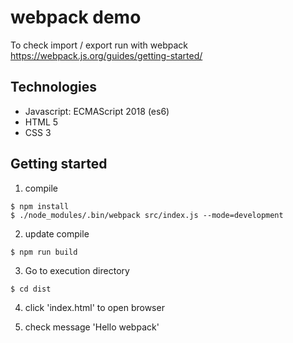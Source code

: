 # webpack demo

To check import / export run with webpack
https://webpack.js.org/guides/getting-started/

## Technologies
- Javascript: ECMAScript 2018 (es6)
- HTML 5
- CSS 3

## Getting started

1. compile
```
$ npm install
$ ./node_modules/.bin/webpack src/index.js --mode=development
```

2. update compile
```
$ npm run build
```

3. Go to execution directory
```
$ cd dist
```

4. click 'index.html' to open browser

5. check message 'Hello webpack'
